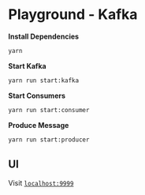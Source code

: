 # Playground - Kafka

**Install Dependencies**

```sh
yarn
```

**Start Kafka**

```sh
yarn run start:kafka
```

**Start Consumers**

```sh
yarn run start:consumer
```

**Produce Message**

```sh
yarn run start:producer
```

## UI

Visit [`localhost:9999`](https://localhost:9999)
